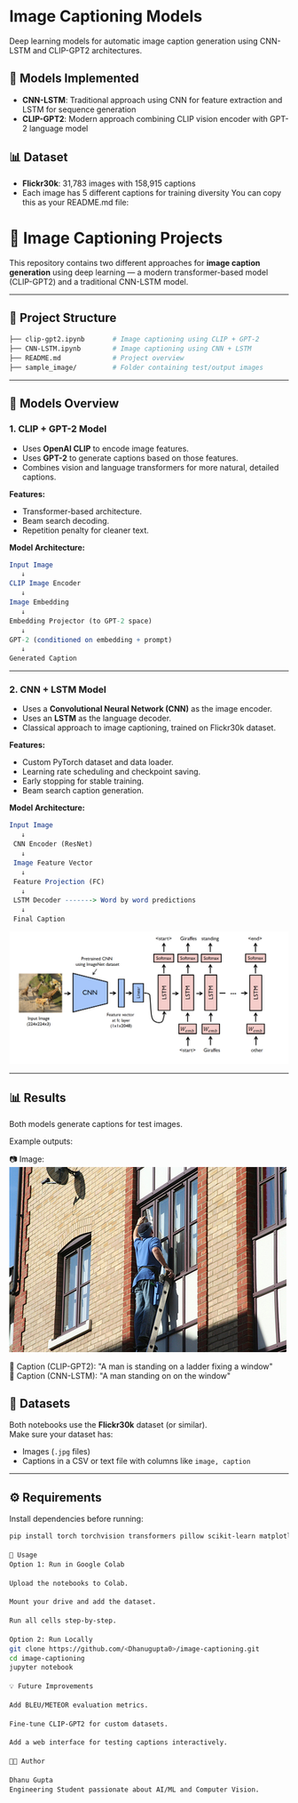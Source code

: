 # Image Captioning Models

Deep learning models for automatic image caption generation using CNN-LSTM and CLIP-GPT2 architectures.

## 🚀 Models Implemented

- **CNN-LSTM**: Traditional approach using CNN for feature extraction and LSTM for sequence generation
- **CLIP-GPT2**: Modern approach combining CLIP vision encoder with GPT-2 language model

## 📊 Dataset

- **Flickr30k**: 31,783 images with 158,915 captions
- Each image has 5 different captions for training diversity
You can copy this as your README.md file:

# 🧠 Image Captioning Projects

This repository contains two different approaches for **image caption generation** using deep learning — a modern transformer-based model (CLIP-GPT2) and a traditional CNN-LSTM model.

---

## 📂 Project Structure


```bash
├── clip-gpt2.ipynb       # Image captioning using CLIP + GPT-2
├── CNN-LSTM.ipynb        # Image captioning using CNN + LSTM
├── README.md             # Project overview
├── sample_image/         # Folder containing test/output images

```
---

## 🚀 Models Overview

### 1. CLIP + GPT-2 Model
- Uses **OpenAI CLIP** to encode image features.
- Uses **GPT-2** to generate captions based on those features.
- Combines vision and language transformers for more natural, detailed captions.

**Features:**
- Transformer-based architecture.
- Beam search decoding.
- Repetition penalty for cleaner text.

**Model Architecture:**
```mathematica
Input Image
   ↓
CLIP Image Encoder
   ↓
Image Embedding
   ↓
Embedding Projector (to GPT-2 space)
   ↓
GPT-2 (conditioned on embedding + prompt)
   ↓
Generated Caption

```
---


### 2. CNN + LSTM Model
- Uses a **Convolutional Neural Network (CNN)** as the image encoder.
- Uses an **LSTM** as the language decoder.
- Classical approach to image captioning, trained on Flickr30k dataset.

**Features:**
- Custom PyTorch dataset and data loader.
- Learning rate scheduling and checkpoint saving.
- Early stopping for stable training.
- Beam search caption generation.

**Model Architecture:**
```mathematica
Input Image
   ↓
 CNN Encoder (ResNet)
   ↓
 Image Feature Vector
   ↓
 Feature Projection (FC)
   ↓
 LSTM Decoder -------> Word by word predictions
   ↓
 Final Caption

```

![Model-Architecture](sample_image/cnn-lstm-image.png)

---

## 📊 Results

Both models generate captions for test images.

Example outputs:

📷 Image: ![Sample image](sample_image/1000344755.jpg)

🤖 Caption (CLIP-GPT2): "A man is standing on a ladder fixing a window"  
🤖 Caption (CNN-LSTM): "A man standing on on the window"


## 🧩 Datasets
Both notebooks use the **Flickr30k** dataset (or similar).  
Make sure your dataset has:
- Images (`.jpg` files)
- Captions in a CSV or text file with columns like `image, caption`

---

## ⚙️ Requirements

Install dependencies before running:
```bash
pip install torch torchvision transformers pillow scikit-learn matplotlib tqdm

🧪 Usage
Option 1: Run in Google Colab

Upload the notebooks to Colab.

Mount your drive and add the dataset.

Run all cells step-by-step.

Option 2: Run Locally
git clone https://github.com/<Dhanugupta0>/image-captioning.git
cd image-captioning
jupyter notebook

💡 Future Improvements

Add BLEU/METEOR evaluation metrics.

Fine-tune CLIP-GPT2 for custom datasets.

Add a web interface for testing captions interactively.

👨‍💻 Author

Dhanu Gupta
Engineering Student passionate about AI/ML and Computer Vision.